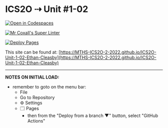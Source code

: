 # ICS2O ⇢ Unit #1-02

[![Open in Codespaces](https://classroom.github.com/assets/launch-codespace-f4981d0f882b2a3f0472912d15f9806d57e124e0fc890972558857b51b24a6f9.svg)](https://classroom.github.com/open-in-codespaces?assignment_repo_id=10116947)

[![Mr Coxall's Super Linter](https://github.com/MTHS-ICS2O-2-2022/ICS2O-Unit-1-02-Ethan-Cleasby/workflows/Mr%20Coxall's%20Super%20Linter/badge.svg)](https://github.com/MTHS-ICS2O-2-2022/ICS2O-Unit-1-02-Ethan-Cleasby/actions)

[![Deploy Pages](https://github.com/MTHS-ICS2O-2-2022/ICS2O-Unit-1-02-Ethan-Cleasby/workflows/Deploy%20Pages/badge.svg)](https://github.com/MTHS-ICS2O-2-2022/ICS2O-Unit-1-02-Ethan-Cleasby/actions)

This site can be found at: [https://MTHS-ICS2O-2-2022.github.io/ICS2O-Unit-1-02-Ethan-Cleasby](https://MTHS-ICS2O-2-2022.github.io/ICS2O-Unit-1-02-Ethan-Cleasby)

---

**NOTES ON INITIAL LOAD:**
- remember to goto on the menu bar:
  - File
  - Go to Repository
  - ⚙ Settings
  - 🗔 Pages
    - then from the "Deploy from a branch ▼" button, select "GitHub Actions"
